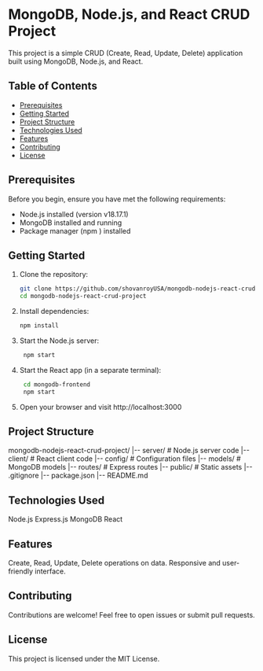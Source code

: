 # MongoDB, Node.js, and React CRUD Project

This project is a simple CRUD (Create, Read, Update, Delete) application built using MongoDB, Node.js, and React.

## Table of Contents

- [Prerequisites](#prerequisites)
- [Getting Started](#getting-started)
- [Project Structure](#project-structure)
- [Technologies Used](#technologies-used)
- [Features](#features)
- [Contributing](#contributing)
- [License](#license)

## Prerequisites

Before you begin, ensure you have met the following requirements:

- Node.js installed (version v18.17.1)
- MongoDB installed and running
- Package manager (npm ) installed

## Getting Started

1. Clone the repository:

   ```bash
   git clone https://github.com/shovanroyUSA/mongodb-nodejs-react-crud-project.git
   cd mongodb-nodejs-react-crud-project
2. Install dependencies:
    ```bash
    npm install
3. Start the Node.js server: 
   ```bash
    npm start
4. Start the React app (in a separate terminal):
   ```bash
    cd mongodb-frontend
    npm start
5. Open your browser and visit http://localhost:3000

## Project Structure
mongodb-nodejs-react-crud-project/
|-- server/              # Node.js server code
|-- client/              # React client code
|-- config/              # Configuration files
|-- models/              # MongoDB models
|-- routes/              # Express routes
|-- public/              # Static assets
|-- .gitignore
|-- package.json
|-- README.md

## Technologies Used
Node.js
Express.js
MongoDB
React

## Features
Create, Read, Update, Delete operations on data.
Responsive and user-friendly interface.

## Contributing
Contributions are welcome! Feel free to open issues or submit pull requests.

## License
This project is licensed under the MIT License.
